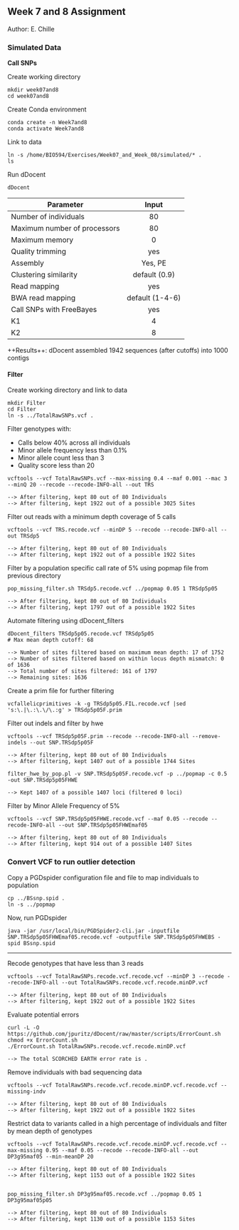 ## Week 7 and 8 Assignment
Author: E. Chille

### Simulated Data

**Call SNPs**

Create working directory
```
mkdir week07and8
cd week07and8
```
Create Conda environment
```
conda create -n Week7and8
conda activate Week7and8
```
Link to data
```
ln -s /home/BIO594/Exercises/Week07_and_Week_08/simulated/* .
ls
```
Run dDocent
```
dDocent
```
|Parameter|Input|
|---| :---: |
|Number of individuals| 80|  
|Maximum number of processors| 80|  
|Maximum memory| 0|  
|Quality trimming |yes|  
|Assembly|Yes, PE|
|Clustering similarity|default (0.9)|
|Read mapping|yes|
|BWA read mapping| default (1-4-6)|
|Call SNPs with FreeBayes|yes|
|K1|4|
|K2|8|

++Results++: dDocent assembled 1942 sequences (after cutoffs) into 1000 contigs

#### Filter

Create working directory and link to data
```
mkdir Filter
cd Filter
ln -s ../TotalRawSNPs.vcf .
```
Filter genotypes with:
- Calls below 40% across all individuals
- Minor allele frequency less than 0.1%
- Minor allele count less than 3
- Quality score less than 20 
```
vcftools --vcf TotalRawSNPs.vcf --max-missing 0.4 --maf 0.001 --mac 3 --minQ 20 --recode --recode-INFO-all --out TRS

--> After filtering, kept 80 out of 80 Individuals  
--> After filtering, kept 1922 out of a possible 3025 Sites
```

Filter out reads with a minimum depth coverage of 5 calls
```
vcftools --vcf TRS.recode.vcf --minDP 5 --recode --recode-INFO-all --out TRSdp5

--> After filtering, kept 80 out of 80 Individuals  
--> After filtering, kept 1922 out of a possible 1922 Sites
```

Filter by a population specific call rate of 5% using popmap file from previous directory
```
pop_missing_filter.sh TRSdp5.recode.vcf ../popmap 0.05 1 TRSdp5p05

--> After filtering, kept 80 out of 80 Individuals  
--> After filtering, kept 1797 out of a possible 1922 Sites
```
Automate filtering using dDocent_filters
```
dDocent_filters TRSdp5p05.recode.vcf TRSdp5p05
# Max mean depth cutoff: 68

--> Number of sites filtered based on maximum mean depth: 17 of 1752  
--> Number of sites filtered based on within locus depth mismatch: 0 of 1636  
--> Total number of sites filtered: 161 of 1797  
--> Remaining sites: 1636 
```
Create a prim file for further filtering
```
vcfallelicprimitives -k -g TRSdp5p05.FIL.recode.vcf |sed 's:\.|\.:\.\/\.:g' > TRSdp5p05F.prim
```
Filter out indels and filter by hwe
```
vcftools --vcf TRSdp5p05F.prim --recode --recode-INFO-all --remove-indels --out SNP.TRSdp5p05F

--> After filtering, kept 80 out of 80 Individuals  
--> After filtering, kept 1407 out of a possible 1744 Sites

filter_hwe_by_pop.pl -v SNP.TRSdp5p05F.recode.vcf -p ../popmap -c 0.5 -out SNP.TRSdp5p05FHWE

--> Kept 1407 of a possible 1407 loci (filtered 0 loci)
```
Filter by Minor Allele Frequency of 5%
```
vcftools --vcf SNP.TRSdp5p05FHWE.recode.vcf --maf 0.05 --recode --recode-INFO-all --out SNP.TRSdp5p05FHWEmaf05

--> After filtering, kept 80 out of 80 Individuals  
--> After filtering, kept 914 out of a possible 1407 Sites
```
### Convert VCF to run outlier detection

Copy a PGDspider configuration file and file to map individuals to population
```
cp ../BSsnp.spid .
ln -s ../popmap
```
Now, run PGDspider
```
java -jar /usr/local/bin/PGDSpider2-cli.jar -inputfile SNP.TRSdp5p05FHWEmaf05.recode.vcf -outputfile SNP.TRSdp5p05FHWEBS -spid BSsnp.spid
```


---


Recode genotypes that have less than 3 reads
```
vcftools --vcf TotalRawSNPs.recode.vcf.recode.vcf --minDP 3 --recode --recode-INFO-all --out TotalRawSNPs.recode.vcf.recode.minDP.vcf

--> After filtering, kept 80 out of 80 Individuals  
--> After filtering, kept 1922 out of a possible 1922 Sites
```
Evaluate potential errors
```
curl -L -O https://github.com/jpuritz/dDocent/raw/master/scripts/ErrorCount.sh
chmod +x ErrorCount.sh 
./ErrorCount.sh TotalRawSNPs.recode.vcf.recode.minDP.vcf 

--> The total SCORCHED EARTH error rate is .
```
Remove individuals with bad sequencing data
```
vcftools --vcf TotalRawSNPs.recode.vcf.recode.minDP.vcf.recode.vcf --missing-indv

--> After filtering, kept 80 out of 80 Individuals  
--> After filtering, kept 1922 out of a possible 1922 Sites
```

Restrict data to variants called in a high percentage of individuals and filter by mean depth of genotypes
```
vcftools --vcf TotalRawSNPs.recode.vcf.recode.minDP.vcf.recode.vcf --max-missing 0.95 --maf 0.05 --recode --recode-INFO-all --out DP3g95maf05 --min-meanDP 20

--> After filtering, kept 80 out of 80 Individuals  
--> After filtering, kept 1153 out of a possible 1922 Sites


pop_missing_filter.sh DP3g95maf05.recode.vcf ../popmap 0.05 1 DP3g95maf05p05

--> After filtering, kept 80 out of 80 Individuals  
--> After filtering, kept 1130 out of a possible 1153 Sites
```

